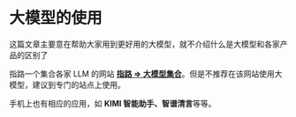 # 大模型的使用

这篇文章主要意在帮助大家用到更好用的大模型，就不介绍什么是大模型和各家产品的区别了

指路一个集合各家 LLM 的网站 [**指路 => 大模型集合**](https://open.ai-moshu.cc/?type=1\&token=g7N6E6a2N1qx2RJdKWhJdjba4FkTLpIw@PtQRlZdnYdtHxkb2bH6HdeTxgxCFS4kA\&bd_vid=10441326490748249334#/preset)。但是不推荐在该网站使用大模型，建议到专门的站点上使用。

手机上也有相应的应用，如 **KIMI 智能助手、智谱清言**等等。

